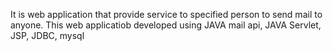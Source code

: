 It is web application that provide service to specified person to send mail to anyone.
This web applicatiob developed using JAVA mail api, JAVA Servlet, JSP, JDBC, mysql
